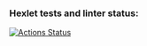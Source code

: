 ### Hexlet tests and linter status:
[![Actions Status](https://github.com/KatieShadrina/layout-designer-project-58/actions/workflows/hexlet-check.yml/badge.svg)](https://github.com/KatieShadrina/layout-designer-project-58/actions)
